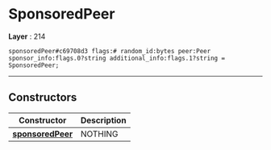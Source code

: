 # SponsoredPeer

**Layer** : 214

```tl
sponsoredPeer#c69708d3 flags:# random_id:bytes peer:Peer sponsor_info:flags.0?string additional_info:flags.1?string = SponsoredPeer;
```

---

## Constructors

| Constructor | Description |
| :---: | :--- |
| [**sponsoredPeer**](constructor/sponsoredPeer) | NOTHING |